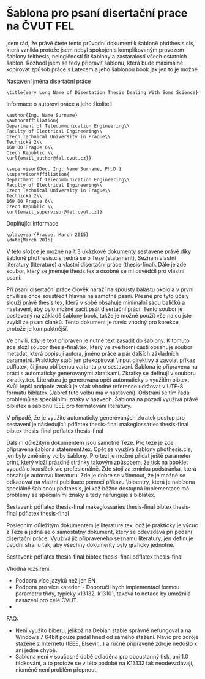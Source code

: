 # Šablona pro psaní disertační prace na ČVUT FEL 


jsem rád, že právě čtete tento průvodní dokument k šabloně phdthesis.cls, která vznikla protože jsem nebyl spokojen s komplikovaným provozem šablony felthesis, nelogičností fit šablony a zastaralostí všech ostatních šablon. Rozhodl jsem se tedy připravit šablonu, která bude maximálně kopírovat způsob práce s Latexem a jeho šablonou book jak jen to je možné. 

Nastavení jména disertační práce
```
\title{Very Long Name of Disertation Thesis Dealing With Some Science}
```

Informace o autorovi práce a jeho školiteli
```
\author{Ing. Name Surname}
\authorAffiliation{
Department of Telecommunication Engineering\\
Faculty of Electrical Engineering\\
Czech Technical University in Prague\\
Technická 2\\
160 00 Prague 6\\
Czech Republic \\
\url{email_author@fel.cvut.cz}}

\supervisor{Doc. Ing. Name Surname, Ph.D.}
\supervisorAffiliation{
Department of Telecommunication Engineering\\
Faculty of Electrical Engineering\\
Czech Technical University in Prague\\
Technická 2\\
160 00 Prague 6\\
Czech Republic \\
\url{email_supervisor@fel.cvut.cz}}
```

Doplňující informace
```
\placeyear{Prague, March 2015}
\date{March 2015}
```

V této složce je možné najít 3 ukázkové dokumenty sestavené právě diky šabloně phdthesis.cls, jedná se o Teze (statement), Seznam vlastní literatury (literature) a vlastní disertační práce (thesis-final). Dále je zde soubor, který se jmenuje thesis.tex a osobně se mi osvědčil pro vlastní psaní. 

Při psaní disertační práce člověk naráží na spousty balastu okolo a v první chvíli se chce soustředit hlavně na samotné psaní. Přesně pro tyto účely slouží právě thesis.tex, který v sobě obsahuje minimální sadu balíčků a nastavení, aby bylo možné začít psát disertační práci. Tento soubor je postavený na základě šablony book, takže je možné použít vše na co jste zvyklí ze psaní článků. Tento dokument je navíc vhodný pro korekce, protože je kompaktnější.

Ve chvíli, kdy je text připraven je nutné text zasadit do šablony. K tomuto zde složí soubor thesis-final.tex, který ve své horní části obsahuje soubor metadat, která popisují autora, jméno práce a pár dalších základních parametrů. Prakticky stačí jen překopírovat \input direktivy a zavolat příkaz pdflatex, či jinou oblíbenou variantu pro sestavení. Šablona je připravena na práci s automaticky generovanými zkratkami. Zkratky se definují v souboru zkratky.tex. Literatura je generována opět automaticky s využitím bibtex. Kvůli lepší podpoře znaků je však vhodné reference udržovat v UTF-8 formátu biblatex (Jabref tuto volbu má v nastavení). Odstraní se tím řada problémů se speciálními znaky v názvech. Šablona na pozadí využívá právě biblatex a šablonu IEEE pro formátování literatury. 

V případě, že je využito automaticky generovaných zkratek postup pro sestavení je následující:
pdflatex thesis-final
makeglossaries thesis-final
bibtex thesis-final
pdflatex thesis-final


Dalším důležitým dokumentem jsou samotné Teze. Pro teze je zde připravena šablona statement.tex. Opět se využívá šablony phdthesis.cls, jen byly změněny volby šablony. Pro tezi je možné přidat ještě parameter print, který vloží prázdné stránky takovým způsobem, že tisk na booklet vypadá o kousíček víc profesionálně. Zde stojí za zmínku podstránka, která obsahuje autorovu literaturu. Zde je dobré se všimnout, že je možné se odkazovat na vlastní publikace pomocí příkazu \bibentry, která je nabízena speciálně šablonou phdthesis, jelikož běžne dostupná implementace má problémy se speciálními znaky a tedy nefunguje s biblatex.

Sestavení:
pdflatex thesis-final
makeglossaries thesis-final
bibtex thesis-final
pdflatex thesis-final


Posledním důležitým dokumentem je literature.tex, což je prakticky je výcuc z Teze a jedná se o samostatný dokument, který se odevzdává při podání disertační práce. Využívá již připraveného seznamu literatury, jen definuje úvodní stranu tak, aby všechny dokumenty byly graficky jednotné.

Sestavení:
pdflatex thesis-final
bibtex thesis-final
pdflatex thesis-final






Vhodná rozšíření:
 * Podpora více jazyků než jen EN
 * Podpora pro více kateder. - Doporučil bych implementací formou parametru třídy, typicky k13132, k13101, taková to notace by umožnila nasazení pro celé ČVUT.
 * 



FAQ:
 * Není využito biberu, jelikož na Debian stable správně nefungoval a na Windows 7 64bit pouze padal hned od samého stažení. Navíc pro zdroje stažené z Internetu (IEEE, Elsevir,..) a ručně připravené zdroje nedošlo k ani jedné chybě.
 * Sablona neni v současné době odladěna pro oboustanný tisk, ani 1.0 řádkování, a to protože se v této podobě na K13132 tak neodevzdávají, nicméně není problém přepnout.
